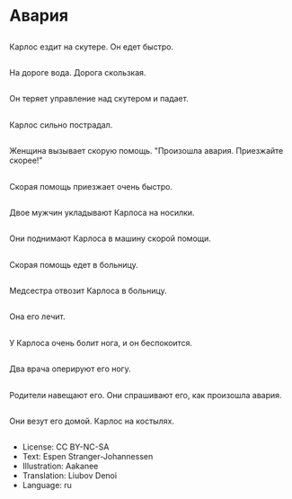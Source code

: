 # Авария

##
Карлос ездит на скутере. Он едет быстро.

##
На дороге вода. Дорога скользкая.

##
Он теряет управление над скутером и падает.

##
Карлос сильно пострадал.

##
Женщина вызывает скорую помощь. "Произошла авария. Приезжайте скорее!"

##
Скорая помощь приезжает очень быстро.

##
Двое мужчин укладывают Карлоса на носилки.

##
Они поднимают Карлоса в машину скорой помощи.

##
Скорая помощь едет в больницу.

##
Медсестра отвозит Карлоса в больницу.

##
Она его лечит.

##
У Карлоса очень болит нога, и он беспокоится.

##
Два врача оперируют его ногу.

##
Родители навещают его. Они спрашивают его, как произошла авария.

##
Они везут его домой. Карлос на костылях.

##
* License: CC BY-NC-SA
* Text: Espen Stranger-Johannessen
* Illustration: Aakanee
* Translation: Liubov Denoi
* Language: ru
